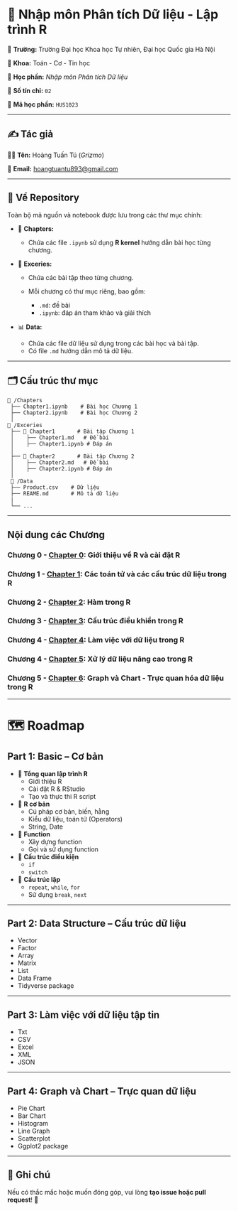 # 🚀 Nhập môn Phân tích Dữ liệu - Lập trình R

📌 **Trường:** Trường Đại học Khoa học Tự nhiên, Đại học Quốc gia Hà Nội

📌 **Khoa:** Toán - Cơ - Tin học

📌 **Học phần:** *Nhập môn Phân tích Dữ liệu*

📌 **Số tín chỉ:** `02`

📌 **Mã học phần:** `HUS1023`

---

## ✍️ Tác giả

👨‍💻 **Tên:** Hoàng Tuấn Tú (*Grizmo*)

📧 **Email:** [hoangtuantu893@gmail.com](mailto:hoangtuantu893@gmail.com)

---

## 📂 Về Repository

Toàn bộ mã nguồn và notebook được lưu trong các thư mục chính:

* 📘 **Chapters:**

  * Chứa các file `.ipynb` sử dụng **R kernel** hướng dẫn bài học từng chương.

* 📝 **Exceries:**

  * Chứa các bài tập theo từng chương.
  * Mỗi chương có thư mục riêng, bao gồm:

    * `.md`: đề bài
    * `.ipynb`: đáp án tham khảo và giải thích

* 📊 **Data:**

  * Chứa các file dữ liệu sử dụng trong các bài học và bài tập.
  * Có file `.md` hướng dẫn mô tả dữ liệu.

---

## 🗂 Cấu trúc thư mục

```
📁 /Chapters
 ├── Chapter1.ipynb    # Bài học Chương 1
 ├── Chapter2.ipynb    # Bài học Chương 2
 │
📁 /Exceries
 ├── 📂 Chapter1       # Bài tập Chương 1
 │    ├── Chapter1.md   # Đề bài
 │    ├── Chapter1.ipynb # Đáp án
 │
 ├── 📂 Chapter2       # Bài tập Chương 2
 │    ├── Chapter2.md   # Đề bài
 │    ├── Chapter2.ipynb # Đáp án
 │
 📁 /Data
 ├── Product.csv    # Dữ liệu
 ├── REAME.md       # Mô tả dữ liệu
 |
 └── ...
```
---

## Nội dung các Chương

### Chương 0 - [Chapter 0](Chapters/Chapter0.ipynb): Giới thiệu về R và cài đặt R

### Chương 1 - [Chapter 1](Chapters/Chapter1.ipynb): Các toán tử và các cấu trúc dữ liệu trong R

### Chương 2 - [Chapter 2](Chapters/Chapter2.ipynb): Hàm trong R

### Chương 3 - [Chapter 3](Chapters/Chapter3.ipynb): Cấu trúc điều khiển trong R

### Chương 4 - [Chapter 4](Chapters/Chapter4.ipynb): Làm việc với dữ liệu trong R

### Chương 4 - [Chapter 5](#): Xử lý dữ liệu nâng cao trong R

### Chương 5 - [Chapter 6](#): Graph và Chart - Trực quan hóa dữ liệu trong R

---

# 🗺️ Roadmap

## **Part 1: Basic – Cơ bản**

* 🔹 **Tổng quan lập trình R**
  * Giới thiệu R
  * Cài đặt R & RStudio
  * Tạo và thực thi R script
* 🔹 **R cơ bản**
  * Cú pháp cơ bản, biến, hằng
  * Kiểu dữ liệu, toán tử (Operators)
  * String, Date
* 🔹 **Function**
  * Xây dựng function
  * Gọi và sử dụng function
* 🔹 **Cấu trúc điều kiện**
  * `if`
  * `switch`
* 🔹 **Cấu trúc lặp**
  * `repeat`, `while`, `for`
  * Sử dụng `break`, `next`
---

## **Part 2: Data Structure – Cấu trúc dữ liệu**

* Vector
* Factor
* Array
* Matrix
* List
* Data Frame
* Tidyverse package

---

## **Part 3: Làm việc với dữ liệu tập tin**

* Txt
* CSV
* Excel
* XML
* JSON

---

## **Part 4: Graph và Chart – Trực quan dữ liệu**

* Pie Chart
* Bar Chart
* Histogram
* Line Graph
* Scatterplot
* Ggplot2 package

---

## 📢 Ghi chú

Nếu có thắc mắc hoặc muốn đóng góp, vui lòng **tạo issue hoặc pull request**! 🚀